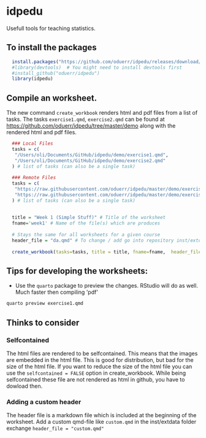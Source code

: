 idpedu
======

Usefull tools for teaching statistics.

## To install the packages

```r
  install.packages("https://github.com/oduerr/idpedu/releases/download/quarto_1st/idpedu_0.1.tar.gz", repos = NULL, type = "source")
  #library(devtools)  # You might need to install devtools first
  #install_github("oduerr/idpedu") 
  library(idpedu)
```

## Compile an worksheet.
The new command `create_workbook` renders html and pdf files from a list of tasks. The tasks `exercise1.qmd`, `exercise2.qmd` can be found at <https://github.com/oduerr/idpedu/tree/master/demo> along with the rendered html and pdf files.

```r
  ### Local Files
  tasks = c(
   "/Users/oli/Documents/GitHub/idpedu/demo/exercise1.qmd",
   "/Users/oli/Documents/GitHub/idpedu/demo/exercise2.qmd"
  ) # list of tasks (can also be a single task)
  
  ### Remote Files
  tasks = c(
   "https://raw.githubusercontent.com/oduerr/idpedu/master/demo/exercise1.qmd",
   "https://raw.githubusercontent.com/oduerr/idpedu/master/demo/exercise2.qmd"
  ) # list of tasks (can also be a single task)
  
  
  title = "Week 1 (Simple Stuff)" # Title of the worksheet
  fname='week1' # Name of the file(s) which are produces
  
  # Stays the same for all worksheets for a given course
  header_file = "da.qmd" # To change / add go into repository inst/extdata
  
  create_workbook(tasks=tasks, title = title, fname=fname,  header_file=header_file)
```

## Tips for developing the worksheets:

- Use the `quarto` package to preview the changes. RStudio will do as well. Much faster then compiling 'pdf'
```bash
quarto preview exercise1.qmd
```

## Thinks to consider

### Selfcontained
The html files are rendered to be selfcontained. This means that the images are embedded in the html file. This is good for distribution, but bad for the size of the html file. If you want to reduce the size of the html file you can use the `selfcontained = FALSE` option in create_workbook. While being selfcontained these file are not rendered as html in github, you have to dowload then.

### Adding a custom header
The header file is a markdown file which is included at the beginning of the worksheet. Add a custom qmd-file like `custom.qmd` in the inst/extdata folder exchange `header_file = "custom.qmd"`




















